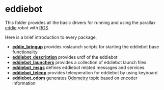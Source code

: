 # eddiebot

This folder provides all the basic drivers for running and using the parallax [eddie](https://www.generationrobots.com/en/401394-eddie-robot-platform-parallax.html) robot with [ROS](http://wiki.ros.org).



Here is a brief introduction to every package,

- **[eddie_bringup](/eddiebot_bringup)** provides roslaunch scripts for starting the eddiebot base functionality
- **[eddiebot_description](/eddiebot_description)** provides urdf of the eddiebot
- **[eddiebot_launchers](/eddiebot_launchers)** provides a collection of eddiebot launch files
- **[eddiebot_msgs](/eddiebot_msgs)** defines eddiebot related messages and services
- **[eddiebot_teleop](/eddiebot_teleop)** provides teleoperation for eddiebot by using keyboard
- **[eddiebot_odom](/eddiebot_odom)** generates [Odometry](http://wiki.ros.org/navigation/Tutorials/RobotSetup/Odom) topic based on encoder information

